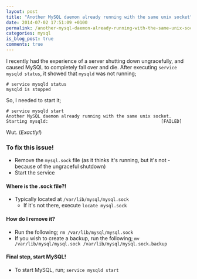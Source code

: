```yaml
---
layout: post
title: "Another MySQL daemon already running with the same unix socket"
date: 2014-07-02 17:51:09 +0100
permalink: /another-mysql-daemon-already-running-with-the-same-unix-socket/
categories: mysql
is_blog_post: true
comments: true
---
```


I recently had the experience of a server shutting down ungracefully, and caused MySQL to completely fall over and die. After executing `service mysqld status`, it showed that `mysqld` was not running;

```
# service mysqld status
mysqld is stopped
```

So, I needed to start it;

```
# service mysqld start
Another MySQL daemon already running with the same unix socket.
Starting mysqld:                                           [FAILED]
```

Wut. (*Exactly!*)

### To fix this issue!

 * Remove the `mysql.sock` file (as it thinks it's running, but it's not - because of the ungraceful shutdown)
 * Start the service
 
#### Where is the .sock file?!
  * Typically located at `/var/lib/mysql/mysql.sock`
    * If it's not there, execute `locate mysql.sock`
    
#### How do I remove it?
  * Run the following; `rm /var/lib/mysql/mysql.sock`
  * If you wish to create a backup, run the following; `mv /var/lib/mysql/mysql.sock /var/lib/mysql/mysql.sock.backup`
  
  
#### Final step, start MySQL!
  * To start MySQL, run; `service mysqld start`
  
 
